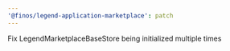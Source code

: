 ```yaml
---
'@finos/legend-application-marketplace': patch
---
```


Fix LegendMarketplaceBaseStore being initialized multiple times
